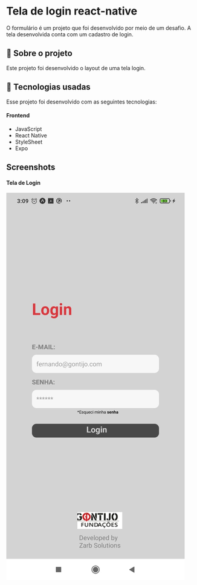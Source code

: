 # 

# Tela de login react-native
O formulário é um projeto que foi desenvolvido por meio de um desafio. A tela desenvolvida conta com um cadastro de login.
 
## :page_with_curl: Sobre o projeto
Este projeto foi desenvolvido o layout de uma tela login.
 
 
## :rocket: Tecnologias usadas
 
Esse projeto foi desenvolvido com as seguintes tecnologias:
 
#### Frontend
* JavaScript
* React Native
* StyleSheet
* Expo
 
## Screenshots
 
#### Tela de Login 
![](./src/img/telaLogin.jpeg)
 
